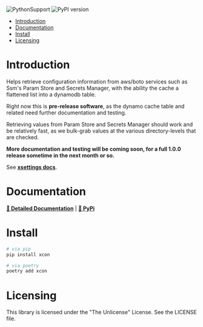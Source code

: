 ![PythonSupport](https://img.shields.io/static/v1?label=python&message=%203.8|%203.9|%203.10|%203.11&color=blue?style=flat-square&logo=python)
![PyPI version](https://badge.fury.io/py/xsettings.svg?)

- [Introduction](#introduction)
- [Documentation](#documentation)
- [Install](#install)
- [Licensing](#licensing)

# Introduction

Helps retrieve configuration information from aws/boto services such as Ssm's Param Store and Secrets Manager,
with the ability the cache a flattened list into a dynamodb table.

Right now this is **pre-release software**, as the dynamo cache table and related need further documentation and testing.

Retrieving values from Param Store and Secrets Manager should work and be relatively fast, as we bulk-grab values
at the various directory-levels that are checked.

**More documentation and testing will be coming soon, for a full 1.0.0 release sometime in the next month or so.**

See **[xsettings docs](https://xyngular.github.io/py-xcon/latest/)**.

# Documentation

**[📄 Detailed Documentation](https://xyngular.github.io/py-xcon/latest/)** | **[🐍 PyPi](https://pypi.org/project/xcon/)**

# Install

```bash
# via pip
pip install xcon

# via poetry
poetry add xcon
```

# Licensing

This library is licensed under the "The Unlicense" License. See the LICENSE file.
